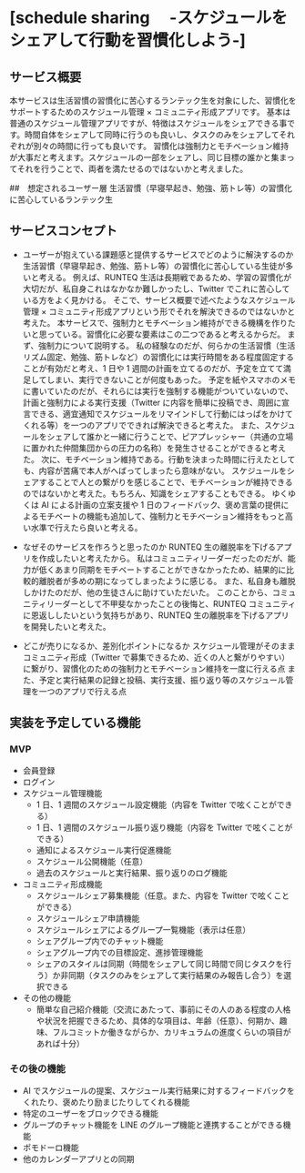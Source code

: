 # [schedule sharing 　-スケジュールをシェアして行動を習慣化しよう-]

## サービス概要

本サービスは生活習慣の習慣化に苦心するランテック生を対象にした、習慣化をサポートするためのスケジュール管理 × コミュニティ形成アプリです。
基本は普通のスケジュール管理アプリですが、特徴はスケジュールをシェアできる事です。時間自体をシェアして同時に行うのも良いし、タスクのみをシェアしてそれぞれが別々の時間に行っても良いです。
習慣化は強制力とモチベーション維持が大事だと考えます。スケジュールの一部をシェアし、同じ目標の誰かと集まってそれを行うことで、両者を満たせるのではないかと考えました。

##　想定されるユーザー層
生活習慣（早寝早起き、勉強、筋トレ等）の習慣化に苦心しているランテック生

## サービスコンセプト

- ユーザーが抱えている課題感と提供するサービスでどのように解決するのか
  生活習慣（早寝早起き、勉強、筋トレ等）の習慣化に苦心している生徒が多いと考える。
  例えば、RUNTEQ 生活は長期戦であるため、学習の習慣化が大切だが、私自身これはなかなか難しかったし、Twitter でこれに苦心している方をよく見かける。
  そこで、サービス概要で述べたようなスケジュール管理 × コミュニティ形成アプリという形でそれを解決できるのではないかと考えた。
  本サービスで、強制力とモチベーション維持ができる機構を作りたいと思っている。習慣化に必要な要素はこの二つであると考えるからだ。
  まず、強制力について説明する。
  私の経験なのだが、何らかの生活習慣（生活リズム固定、勉強、筋トレなど）の習慣化には実行時間をある程度固定することが有効だと考え、1 日や 1 週間の計画を立てるのだが、予定を立てて満足してしまい、実行できないことが何度もあった。
  予定を紙やスマホのメモに書いていたのだが、それらには実行を強制する機能がついていないので、計画と強制力による実行支援（Twitter に内容を簡単に投稿でき、周囲に宣言できる、適宜通知でスケジュールをリマインドして行動にはっぱをかけてくれる等）を一つのアプリでできれば解決できると考えた。
  また、スケジュールをシェアして誰かと一緒に行うことで、ピアプレッシャー（共通の立場に置かれた仲間集団からの圧力の名称）を発生させることができると考えた。
  次に、モチベーション維持である。行動を決まった時間に行えたとしても、内容が苦痛で本人がへばってしまったら意味がない。
  スケジュールをシェアすることで人との繋がりを感じることで、モチベーションが維持できるのではないかと考えた。もちろん、知識をシェアすることもできる。
  ゆくゆくは AI による計画の立案支援や 1 日のフィードバック、褒め言葉の提供によるモチベートの機能も追加して、強制力とモチベーション維持をもっと高い水準で行えたら良いと考える。

- なぜそのサービスを作ろうと思ったのか
  RUNTEQ 生の離脱率を下げるアプリを作成したいと考えたから。
  私はコミュニティリーダーだったのだが、能力が低くあまり同期をモチベートすることができなかったため、結果的に比較的離脱者が多めの期になってしまったように感じる。
  また、私自身も離脱しかけたのだが、他の生徒さんに助けていただいた。
  このことから、コミュニティリーダーとして不甲斐なかったことの後悔と、RUNTEQ コミュニティに恩返ししたいという気持ちがあり、RUNTEQ 生の離脱率を下げるアプリを開発したいと考えた。

- どこが売りになるか、差別化ポイントになるか
  スケジュール管理がそのままコミュニティ形成（Twitter で募集できるため、近くの人と繋がりやすい）に繋がり、習慣化のための強制力とモチベーション維持を一度に行える点
  また、予定と実行結果の記録と投稿、実行支援、振り返り等のスケジュール管理を一つのアプリで行える点

## 実装を予定している機能

### MVP

- 会員登録
- ログイン
- スケジュール管理機能
  - 1 日、1 週間のスケジュール設定機能（内容を Twitter で呟くことができる）
  - 1 日、1 週間のスケジュール振り返り機能（内容を Twitter で呟くことができる）
  - 通知によるスケジュール実行促進機能
  - スケジュール公開機能（任意）
  - 過去のスケジュールと実行結果、振り返りのログ機能
- コミュニティ形成機能
  - スケジュールシェア募集機能（任意。また、内容を Twitter で呟くことができる）
  - スケジュールシェア申請機能
  - スケジュールシェアによるグループ一覧機能（表示は任意）
  - シェアグループ内でのチャット機能
  - シェアグループ内での目標設定、進捗管理機能
  - シェアのスタイルは同期（時間をシェアして同じ時間で同じタスクを行う）か非同期（タスクのみをシェアして実行結果のみ報告し合う）を選択できる
- その他の機能
  - 簡単な自己紹介機能（交流にあたって、事前にその人のある程度の人格や状況を把握できるため、具体的な項目は、年齢（任意）、何期か、趣味、フルコミットか働きながらか、カリキュラムの進度くらいの項目があれば十分）

### その後の機能

- AI でスケジュールの提案、スケジュール実行結果に対するフィードバックをくれたり、褒めたり励まじたりしてくれる機能
- 特定のユーザーをブロックできる機能
- グループのチャット機能を LINE のグループ機能と連携することができる機能
- ポモドーロ機能
- 他のカレンダーアプリとの同期
